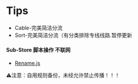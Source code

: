 # Tips
* Cable-完美简洁分流
* Sort-完美简洁分流（有分类排除专线线路.暂停更新

#### Sub-Store 脚本操作 不联网
* [Rename.js](https://raw.githubusercontent.com/Bakint/Openclash/refs/heads/main/Rename.js)


⚠️注意：自用规则备份，未经允许禁止传播！！！

